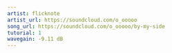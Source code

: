 ```yaml
---
artist: flicknote
artist_url: https://soundcloud.com/o_ooooo
song_url: https://soundcloud.com/o_ooooo/by-my-side
tutorial: 1
wavegain: -9.11 dB
---
```

